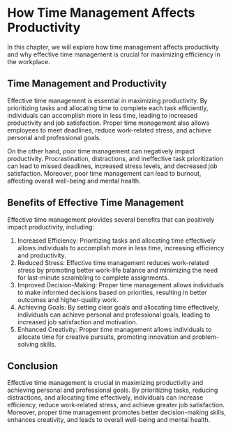 How Time Management Affects Productivity
==================================================================================

In this chapter, we will explore how time management affects productivity and why effective time management is crucial for maximizing efficiency in the workplace.

Time Management and Productivity
--------------------------------

Effective time management is essential in maximizing productivity. By prioritizing tasks and allocating time to complete each task efficiently, individuals can accomplish more in less time, leading to increased productivity and job satisfaction. Proper time management also allows employees to meet deadlines, reduce work-related stress, and achieve personal and professional goals.

On the other hand, poor time management can negatively impact productivity. Procrastination, distractions, and ineffective task prioritization can lead to missed deadlines, increased stress levels, and decreased job satisfaction. Moreover, poor time management can lead to burnout, affecting overall well-being and mental health.

Benefits of Effective Time Management
-------------------------------------

Effective time management provides several benefits that can positively impact productivity, including:

1. Increased Efficiency: Prioritizing tasks and allocating time effectively allows individuals to accomplish more in less time, increasing efficiency and productivity.
2. Reduced Stress: Effective time management reduces work-related stress by promoting better work-life balance and minimizing the need for last-minute scrambling to complete assignments.
3. Improved Decision-Making: Proper time management allows individuals to make informed decisions based on priorities, resulting in better outcomes and higher-quality work.
4. Achieving Goals: By setting clear goals and allocating time effectively, individuals can achieve personal and professional goals, leading to increased job satisfaction and motivation.
5. Enhanced Creativity: Proper time management allows individuals to allocate time for creative pursuits, promoting innovation and problem-solving skills.

Conclusion
----------

Effective time management is crucial in maximizing productivity and achieving personal and professional goals. By prioritizing tasks, reducing distractions, and allocating time effectively, individuals can increase efficiency, reduce work-related stress, and achieve greater job satisfaction. Moreover, proper time management promotes better decision-making skills, enhances creativity, and leads to overall well-being and mental health.
